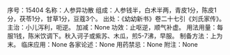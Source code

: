 序号：15404
名称：人参异功散
组成：人参钱半，白术半两，青皮1分，陈皮1分，茯苓1分，甘草1分，豆蔻3个。
出处：《幼幼新书》卷二十七引《刘氏家传》。
主治：小儿泻利，呃逆。
加减：None
功效：止呕逆，顺气补虚。
用法用量：每服1钱，陈米饮调下。秋入诃子或紫苏、木瓜，煎5-7沸，早服。
制备方法：上为末。
临床应用：None
各家论述：None
用药禁忌：None
附注：None
